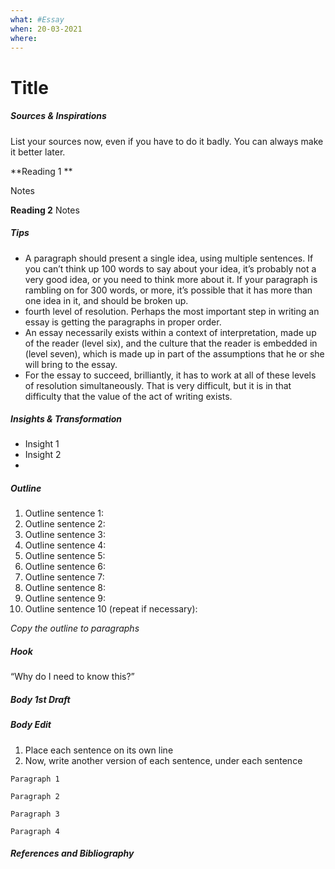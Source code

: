 ```yaml
---
what: #Essay
when: 20-03-2021
where:
---
```


# Title
##### Sources & Inspirations 
List your sources now, even if you have to do it badly. You can always make it better later.

**Reading 1 **

Notes

**Reading 2**
Notes 
##### Tips
* A paragraph should present a single idea, using multiple sentences. If you can’t think up 100 words to say about your idea, it’s probably not a very good idea, or you need to think more about it. If your paragraph is rambling on for 300 words, or more, it’s possible that it has more than one idea in it, and should be broken up.
*  fourth level of resolution. Perhaps the most important step in writing an essay is getting the paragraphs in proper order.
*  An essay necessarily exists within a context of interpretation, made up of the reader (level six), and the culture that the reader is embedded in (level seven), which is made up in part of the assumptions that he or she will bring to the essay.
*  For the essay to succeed, brilliantly, it has to work at all of these levels of resolution simultaneously. That is very difficult, but it is in that difficulty that the value of the act of writing exists.

##### Insights & Transformation
* Insight 1 
* Insight 2 
*

##### Outline 
1.  Outline sentence 1:
1.  Outline sentence 2:
1.  Outline sentence 3:
1.  Outline sentence 4:
1.  Outline sentence 5:
1.  Outline sentence 6:
1.  Outline sentence 7:
1.  Outline sentence 8:
1.  Outline sentence 9:
1.  Outline sentence 10 (repeat if necessary):

*Copy the outline to paragraphs*

##### Hook
“Why do I need to know this?”


##### Body 1st Draft 

##### Body Edit
1. Place each sentence on its own line
1. Now, write another version of each sentence, under each sentence


`Paragraph 1`


`Paragraph 2`

`Paragraph 3`

`Paragraph 4`




##### References and Bibliography 